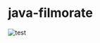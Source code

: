 # java-filmorate

![test]([https://disk.yandex.ru/i/eC3z47puyI3pGQ](https://disk.yandex.ru/i/eC3z47puyI3pGQ))
